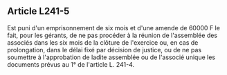 Article L241-5
----
Est puni d'un emprisonnement de six mois et d'une amende de 60000 F le fait,
pour les gérants, de ne pas procéder à la réunion de l'assemblée des associés
dans les six mois de la clôture de l'exercice ou, en cas de prolongation, dans
le délai fixé par décision de justice, ou de ne pas soumettre à l'approbation de
ladite assemblée ou de l'associé unique les documents prévus au 1° de l'article
L. 241-4.
